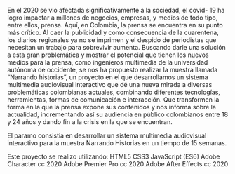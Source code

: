 En el 2020 se vio afectada significativamente a la sociedad, el covid- 19 ha logro impactar a millones de negocios, empresas, y medios de todo tipo, entre ellos, prensa.
Aquí, en Colombia, la prensa se encuentra en su punto más crítico. Al caer la publicidad y como consecuencia de la cuarentena, los diarios regionales ya no se imprimen y el despido de periodistas que necesitan un trabajo para sobrevivir aumenta.
Buscando darle una solución a esta gran problemática y mostrar el potencial que tienen los nuevos medios para la prensa, como ingenieros multimedia de la universidad autónoma de occidente, se nos ha propuesto realizar la muestra llamada “Narrando historias”, un proyecto en el que desarrollamos un sistema multimedia audiovisual interactivo que dé una nueva mirada a diversas problemáticas colombianas actuales, combinando diferentes tecnologías, herramientas, formas de comunicación e interacción.
Que transformen la forma en la que la prensa expone sus contenidos y nos informa sobre la actualidad, incrementando así su audiencia en público colombianos entre 18 y 24 años y dando fin a la crisis en la que se encuentran.



El paramo consistia en desarrollar un sistema multimedia audiovisual interactivo para la muestra Narrando Historias en un tiempo de 15 semanas.

Este proyecto se realizo utilizando:
HTML5
CSS3
JavaScript (ES6)
Adobe Character cc 2020
Adobe Premier Pro cc 2020
Adobe After Effects cc 2020
